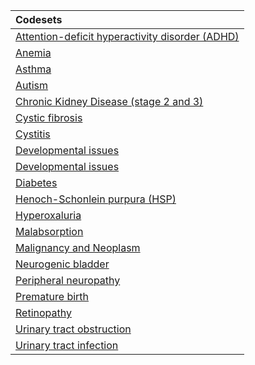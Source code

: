 |Codesets                                        |
|:-----------------------------------------------|
|[Attention-deficit hyperactivity disorder (ADHD)](https://pedsnet.github.io/Variable-Dictionary/pages/conditions/dx_ADHD_md_page.html)|
|[Anemia](https://pedsnet.github.io/Variable-Dictionary/pages/conditions/dx_anemia_md_page.html)|
|[Asthma](https://pedsnet.github.io/Variable-Dictionary/pages/conditions/dx_asthma_md_page.html)|
|[Autism](https://pedsnet.github.io/Variable-Dictionary/pages/conditions/dx_autism_md_page.html)|
|[Chronic Kidney Disease (stage 2 and 3)](https://pedsnet.github.io/Variable-Dictionary/pages/conditions/dx_ckd_stage23_md_page.html)|
|[Cystic fibrosis](https://pedsnet.github.io/Variable-Dictionary/pages/conditions/dx_cystic_fibrosis_md_page.html)|
|[Cystitis](https://pedsnet.github.io/Variable-Dictionary/pages/conditions/dx_cystitis_md_page.html)|
|[Developmental issues](https://pedsnet.github.io/Variable-Dictionary/pages/conditions/dx_developmemental_md_page.html)|
|[Developmental issues](https://pedsnet.github.io/Variable-Dictionary/pages/conditions/dx_developmemental_md_page.html)|
|[Diabetes](https://pedsnet.github.io/Variable-Dictionary/pages/conditions/dx_diabetes_md_page.html)|
|[Henoch-Schonlein purpura (HSP)](https://pedsnet.github.io/Variable-Dictionary/pages/conditions/dx_hsp_md_page.html)|
|[Hyperoxaluria](https://pedsnet.github.io/Variable-Dictionary/pages/conditions/dx_hyperoxaluria_md_page.html)|
|[Malabsorption](https://pedsnet.github.io/Variable-Dictionary/pages/conditions/dx_malabsorption_md_page.html)|
|[Malignancy and Neoplasm](https://pedsnet.github.io/Variable-Dictionary/pages/conditions/dx_malignancy_md_page.html)|
|[Neurogenic bladder](https://pedsnet.github.io/Variable-Dictionary/pages/conditions/dx_neurogenic_bladder_md_page.html)|
|[Peripheral neuropathy](https://pedsnet.github.io/Variable-Dictionary/pages/conditions/dx_peripheral_neuropathy_md_page.html)|
|[Premature birth](https://pedsnet.github.io/Variable-Dictionary/pages/conditions/dx_premature_md_page.html)|
|[Retinopathy](https://pedsnet.github.io/Variable-Dictionary/pages/conditions/dx_retinopathy_md_page.html)|
|[Urinary tract obstruction](https://pedsnet.github.io/Variable-Dictionary/pages/conditions/dx_urinary_tract_obstruction_md_page.html)|
|[Urinary tract infection](https://pedsnet.github.io/Variable-Dictionary/pages/conditions/dx_uti_md_page.html)|
